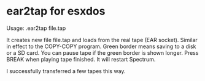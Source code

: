 ear2tap for esxdos
==================

Usage: .ear2tap file.tap

It creates new file file.tap and loads from the real tape (EAR socket). Similar in effect to the COPY-COPY program.
Green border means saving to a disk or a SD card. You can pause tape if the green border is shown longer.
Press BREAK when playing tape finished. It will restart Spectrum.

I successfully transferred a few tapes this way.
